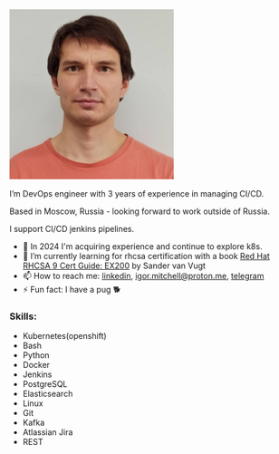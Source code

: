 <img src="/img/userpic.jpeg" width="290" height="300" />


I’m DevOps engineer with 3 years of experience in managing CI/CD.

Based in Moscow, Russia - looking forward to work outside of Russia.

I support CI/CD jenkins pipelines. 
- 🌱 In 2024 I'm acquiring experience and continue to explore k8s.
- 🔭 I’m currently learning for rhcsa certification with a book [Red Hat RHCSA 9 Cert Guide: EX200](https://www.barnesandnoble.com/w/red-hat-rhcsa-9-cert-guide-sander-van-vugt/1142518035)
by  Sander van Vugt 
- 📫 How to reach me: [linkedin](www.linkedin.com/in/igormitchell),  [igor.mitchell@proton.me](mailto:igor.mitchell@proton.me),  [telegram](https://t.me/igor_mitchell) 
- ⚡ Fun fact: I have a pug 🐕

### Skills:
- Kubernetes(openshift)
- Bash
- Python
- Docker
- Jenkins
- PostgreSQL
- Elasticsearch
- Linux
- Git
- Kafka
- Atlassian Jira
- REST



<div class="badge-base LI-profile-badge" data-locale="en_US" data-size="medium" data-theme="light" data-type="VERTICAL" data-vanity="igor-mitchell-5a69b6170" data-version="v1"><a class="badge-base__link LI-simple-link" href="https://ru.linkedin.com/in/igor-mitchell-5a69b6170?trk=profile-badge"></a></div>
              
<script src="https://platform.linkedin.com/badges/js/profile.js" async defer type="text/javascript"></script>
<!--
**aelphias/aelphias** is a ✨ _special_ ✨ repository because its `README.md` (this file) appears on your GitHub profile.
I design, build CI/CD pipelines using gitlab inhouse solution. 
Here are some ideas to get you started:

- 🔭 I’m currently working on ...
- 🌱 I’m currently learning ...
- 👯 I’m looking to collaborate on ...
- 🤔 I’m looking for help with ...
- 💬 Ask me about ...
- 📫 How to reach me: ...
- 😄 Pronouns: ...
- ⚡ Fun fact: ...
-->
